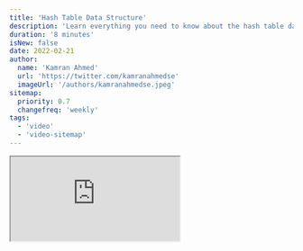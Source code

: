 ```yaml
---
title: 'Hash Table Data Structure'
description: 'Learn everything you need to know about the hash table data structure'
duration: '8 minutes'
isNew: false
date: 2022-02-21
author:
  name: 'Kamran Ahmed'
  url: 'https://twitter.com/kamranahmedse'
  imageUrl: '/authors/kamranahmedse.jpeg'
sitemap:
  priority: 0.7
  changefreq: 'weekly'
tags:
  - 'video'
  - 'video-sitemap'
---
```


<iframe class="w-full aspect-video mb-5" src="https://www.youtube.com/embed/jalSiaIi8j4" title="Hash Table Data Structure"></iframe>
